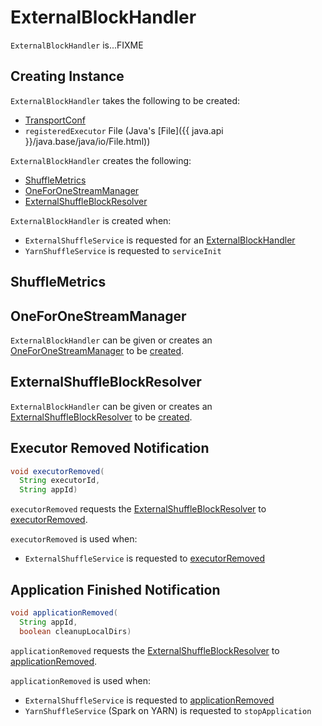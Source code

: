 # ExternalBlockHandler

`ExternalBlockHandler` is...FIXME

## Creating Instance

`ExternalBlockHandler` takes the following to be created:

* <span id="conf"> [TransportConf](../network/TransportConf.md)
* <span id="registeredExecutorFile"> `registeredExecutor` File (Java's [File]({{ java.api }}/java.base/java/io/File.html))

`ExternalBlockHandler` creates the following:

* [ShuffleMetrics](#metrics)
* [OneForOneStreamManager](#streamManager)
* [ExternalShuffleBlockResolver](#blockManager)

`ExternalBlockHandler` is created when:

* `ExternalShuffleService` is requested for an [ExternalBlockHandler](ExternalShuffleService.md#newShuffleBlockHandler)
* `YarnShuffleService` is requested to `serviceInit`

## <span id="metrics"> ShuffleMetrics

## <span id="streamManager"> OneForOneStreamManager

`ExternalBlockHandler` can be given or creates an [OneForOneStreamManager](../network/OneForOneStreamManager.md) to be [created](#creating-instance).

## <span id="blockManager"> ExternalShuffleBlockResolver

`ExternalBlockHandler` can be given or creates an [ExternalShuffleBlockResolver](ExternalShuffleBlockResolver.md) to be [created](#creating-instance).

## <span id="executorRemoved"> Executor Removed Notification

```java
void executorRemoved(
  String executorId,
  String appId)
```

`executorRemoved` requests the [ExternalShuffleBlockResolver](#blockManager) to [executorRemoved](ExternalShuffleBlockResolver.md#executorRemoved).

`executorRemoved` is used when:

* `ExternalShuffleService` is requested to [executorRemoved](ExternalShuffleService.md#executorRemoved)

## <span id="applicationRemoved"> Application Finished Notification

```java
void applicationRemoved(
  String appId,
  boolean cleanupLocalDirs)
```

`applicationRemoved` requests the [ExternalShuffleBlockResolver](#blockManager) to [applicationRemoved](ExternalShuffleBlockResolver.md#applicationRemoved).

`applicationRemoved` is used when:

* `ExternalShuffleService` is requested to [applicationRemoved](ExternalShuffleService.md#applicationRemoved)
* `YarnShuffleService` (Spark on YARN) is requested to `stopApplication`
